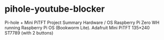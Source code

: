 # pihole-youtube-blocker
Pi-hole + Mini PiTFT Project Summary Hardware / OS  Raspberry Pi Zero WH running Raspberry Pi OS (Bookworm Lite).  Adafruit Mini PiTFT 135×240 ST7789 (with 2 buttons)
